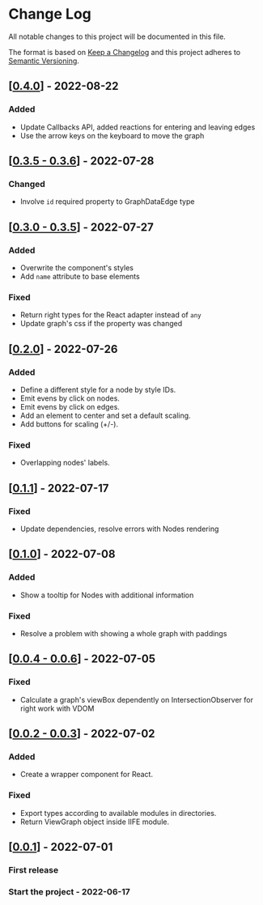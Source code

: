 # Change Log

All notable changes to this project will be documented in this file.

The format is based on [Keep a Changelog](http://keepachangelog.com/)
and this project adheres to [Semantic Versioning](http://semver.org/).

<!-- ## [X.Y.Z] - YYYY-MM-DD -->

<!-- ### Added -->
<!-- ### Changed -->
<!-- ### Deprecated -->
<!-- ### Removed -->
<!-- ### Fixed -->
<!-- ### Security -->

<!-- ## Unreleased -->


## [[0.4.0](https://github.com/sumbad/view-graph/releases/tag/v0.4.0)] - 2022-08-22

### Added
  + Update Callbacks API, added reactions for entering and leaving edges
  + Use the arrow keys on the keyboard to move the graph


## [[0.3.5 - 0.3.6](https://github.com/sumbad/view-graph/releases/tag/v0.3.6)] - 2022-07-28

### Changed
  + Involve `id` required property to GraphDataEdge type


## [[0.3.0 - 0.3.5](https://github.com/sumbad/view-graph/releases/tag/v0.3.5)] - 2022-07-27

### Added
  + Overwrite the component's styles
  + Add `name` attribute to base elements

### Fixed
  + Return right types for the React adapter instead of `any`
  + Update graph's css if the property was changed


## [[0.2.0](https://github.com/sumbad/view-graph/releases/tag/v0.2.0)] - 2022-07-26

### Added
  + Define a different style for a node by style IDs.
  + Emit evens by click on nodes.
  + Emit evens by click on edges.
  + Add an element to center and set a default scaling.
  + Add buttons for scaling (+/-).

### Fixed
  + Overlapping nodes' labels.



## [[0.1.1](https://github.com/sumbad/view-graph/releases/tag/v0.1.1)] - 2022-07-17

### Fixed
  - Update dependencies, resolve errors with Nodes rendering



## [[0.1.0](https://github.com/sumbad/view-graph/releases/tag/v0.0.1)] - 2022-07-08

### Added
  - Show a tooltip for Nodes with additional information

### Fixed
  - Resolve a problem with showing a whole graph with paddings


## [[0.0.4 - 0.0.6](https://github.com/sumbad/view-graph/releases/tag/v0.0.6)] - 2022-07-05

### Fixed
  - Calculate a graph's viewBox dependently on IntersectionObserver for right work with VDOM


## [[0.0.2 - 0.0.3](https://github.com/sumbad/view-graph/releases/tag/v0.0.3)] - 2022-07-02

### Added
  - Create a wrapper component for React.
### Fixed
  - Export types according to available modules in directories.
  - Return ViewGraph object inside IIFE module.


## [[0.0.1](https://github.com/sumbad/view-graph/releases/tag/v0.0.1)] - 2022-07-01

### First release

### Start the project - 2022-06-17
